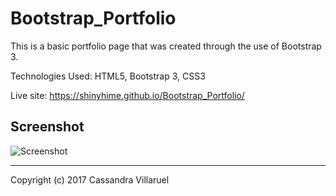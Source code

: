 # Bootstrap_Portfolio

This is a basic portfolio page that was created through the use of Bootstrap 3.

Technologies Used:
HTML5, Bootstrap 3, CSS3

Live site: https://shinyhime.github.io/Bootstrap_Portfolio/

## Screenshot 

![Screenshot](./images/screen.png)

- - -

Copyright (c) 2017 Cassandra Villaruel
